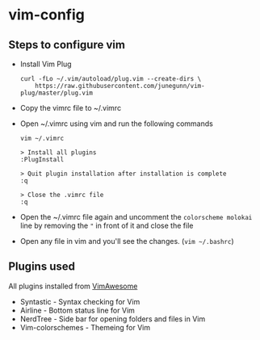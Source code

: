 # vim-config

## Steps to configure vim
* Install Vim Plug
  ```
  curl -fLo ~/.vim/autoload/plug.vim --create-dirs \
      https://raw.githubusercontent.com/junegunn/vim-plug/master/plug.vim
  ```

* Copy the vimrc file to ~/.vimrc

* Open ~/.vimrc using vim and run the following commands
  ```
  vim ~/.vimrc

  > Install all plugins
  :PlugInstall

  > Quit plugin installation after installation is complete
  :q

  > Close the .vimrc file
  :q
  ```

* Open the ~/.vimrc file again and uncomment the ```colorscheme molokai``` line
by removing the ```"``` in front of it and close the file

* Open any file in vim and you'll see the changes. (```vim ~/.bashrc```)

## Plugins used
All plugins installed from [VimAwesome](https://vimawesome.com/)
* Syntastic - Syntax checking for Vim
* Airline - Bottom status line for Vim
* NerdTree - Side bar for opening folders and files in Vim
* Vim-colorschemes - Themeing for Vim
